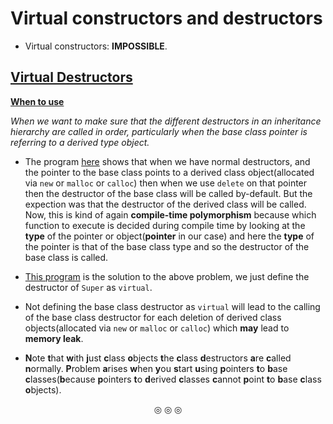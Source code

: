 # Virtual constructors and destructors
* Virtual constructors: **IMPOSSIBLE**.

## <ins>Virtual Destructors</ins>
<ins><strong>When to use</strong></ins>

<em>When we want to make sure that the different destructors in an inheritance hierarchy are called in order, particularly when the base class pointer is referring to a derived type object.</em>

* The program [here](https://github.com/C0DER11101/CPP/blob/quickCPP/PointersVirtualFunctionsAndPolymorphism/VirtualConstructorsAndDestructors/Programs/main1.cpp) shows that when we have normal destructors, and the pointer to the base class points to a derived class object(allocated via `new` or `malloc` or `calloc`) then when we use `delete` on that pointer then the destructor of the base class will be called by-default. But the expection was that the destructor of the derived class will be called. Now, this is kind of again **compile-time polymorphism** because which function to execute is decided during compile time by looking at the **type** of the pointer or object(**pointer** in our case) and here the **type** of the pointer is that of the base class type and so the destructor of the base class is called.
* [This program](https://github.com/C0DER11101/CPP/blob/quickCPP/PointersVirtualFunctionsAndPolymorphism/VirtualConstructorsAndDestructors/Programs/main2.cpp) is the solution to the above problem, we just define the destructor of `Super` as `virtual`.

* Not defining the base class destructor as `virtual` will lead to the calling of the base class destructor for each deletion of derived class objects(allocated via `new` or `malloc` or `calloc`) which **may** lead to **memory leak**.
* **N**ote **t**hat **w**ith **j**ust **c**lass **o**bjects **t**he **c**lass **d**estructors **a**re **c**alled **n**ormally. **P**roblem **a**rises **w**hen **y**ou **s**tart **u**sing **p**ointers **t**o **b**ase **c**lasses(**b**ecause **p**ointers **t**o **d**erived **c**lasses **c**annot **p**oint **t**o **b**ase **c**lass **o**bjects).

<p align="center">
&#9678; &#9678; &#9678;
</p>

